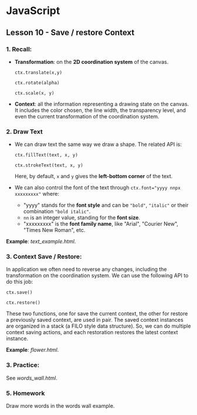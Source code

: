 # JavaScript

## Lesson 10 - Save / restore Context 

### 1. Recall: 

- __Transformation__: on the __2D coordination system__ of the canvas.

  `ctx.translate(x,y)`
  
  `ctx.rotate(alpha)`
  
  `ctx.scale(x, y)`
  
- __Context__: all the information representing a drawing state on the canvas. It includes the color chosen, the line width, the transparency level, and even the current transformation of the coordination system.   

### 2. Draw Text

- We can draw text the same way we draw a shape. The related API is:

  `ctx.fillText(text, x, y)`
  
  `ctx.strokeText(text, x, y)`

  Here, by default, `x` and `y` gives the __left-bottom corner__ of the text.

- We can also control the font of the text through `ctx.font="yyyy nnpx xxxxxxxxx"` where:
	- "yyyy" stands for the __font style__ and can be `"bold"`, `"italic"` or their combination `"bold italic"`.
    - `nn` is an integer value, standing for the __font size__.
	- "xxxxxxxxx" is the __font family name__, like "Arial", "Courier New", "Times New Roman", etc.
  
__Example__: _text_example.html_. 

### 3. Context Save / Restore:

In application we often need to reverse any changes, including the transformation on the coordination system. We can use the following API to do this job:

  `ctx.save()`
  
  `ctx.restore()`

These two functions, one for save the current context, the other for restore a previously saved context, are used in pair. The saved context instances are organized in a stack (a FILO style data structure). So, we can do multiple context saving actions, and each restoration restores the latest context instance.
 
__Example__: _flower.html_. 

### 3. Practice:

See _words_wall.html_. 
	
### 5. Homework

Draw more words in the words wall example.
	
	


